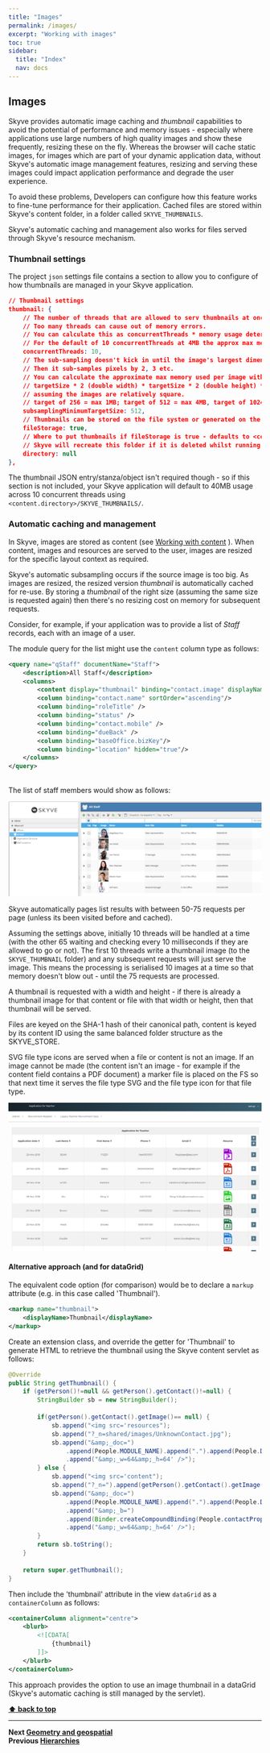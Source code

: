 ```yaml
---
title: "Images"
permalink: /images/
excerpt: "Working with images"
toc: true
sidebar:
  title: "Index"
  nav: docs
---
```


## Images

Skyve provides automatic image caching and _thumbnail_ capabilities to avoid the potential of performance and memory issues - especially where applications use large numbers of high quality images and show these frequently, resizing these on the fly. Whereas the browser will cache static images, for images which are part of your dynamic application data, without Skyve's automatic image management features, resizing and serving these images could impact application performance and degrade the user experience.

To avoid these problems, Developers can configure how this feature works to fine-tune performance for their application. Cached files are stored within Skyve's content folder, in a folder called `SKYVE_THUMBNAILS`.

Skyve's automatic caching and management also works for files served through Skyve's resource mechanism.

### Thumbnail settings

The project `json` settings file contains a section to allow you to configure of how thumbnails are managed in your Skyve application.

```json
// Thumbnail settings
thumbnail: {
    // The number of threads that are allowed to serv thumbnails at once.
    // Too many threads can cause out of memory errors.
    // You can calculate this as concurrentThreads * memory usage determined by targetSize below
    // For the default of 10 concurrentThreads at 4MB the approx max memory usage is 40MB.
    concurrentThreads: 10,
    // The sub-sampling doesn't kick in until the image's largest dimension is at least double the target size
    // Then it sub-samples pixels by 2, 3 etc.
    // You can calculate the approximate max memory used per image with
    // targetSize * 2 (double width) * targetSize * 2 (double height) * 4 (ARGB bytes per pixel) / 1024 (KB) / 1024 (MB)
    // assuming the images are relatively square.
    // target of 256 = max 1MB; target of 512 = max 4MB, target of 1024 = max 16MB per image.
    subsamplingMinimumTargetSize: 512,
    // Thumbnails can be stored on the file system or generated on the fly each time
    fileStorage: true,
    // Where to put thumbnails if fileStorage is true - defaults to <content.directory>/SKYVE_THUMBNAILS/
    // Skyve will recreate this folder if it is deleted whilst running but if defined it must exist at startup.
    directory: null
},
```

The thumbnail JSON entry/stanza/object isn't required though - so if this section is not included, your Skyve application will default to 40MB usage across 10 concurrent threads using `<content.directory>/SKYVE_THUMBNAILS/`. 

### Automatic caching and management

In Skyve, images are stored as content (see [Working with content](./../_pages/working-with-content.md) ). When content, images and resources are served to the user, images are resized for the specific layout context as required. 

Skyve's automatic subsampling occurs if the source image is too big. As images are resized, the resized version _thumbnail_ is automatically cached for re-use. By storing a _thumbnail_ of the right size (assuming the same size is requested again) then there's no resizing cost on memory for subsequent requests.

Consider, for example, if your application was to provide a list of _Staff_ records, each with an image of a user. 

The module query for the list might use the `content` column type as follows:

```xml
<query name="qStaff" documentName="Staff">
	<description>All Staff</description>
	<columns>
		<content display="thumbnail" binding="contact.image" displayName="Image" emptyThumbnailRelativeFile="shared/images/UnknownContact.jpg"/>
		<column binding="contact.name" sortOrder="ascending"/>
		<column binding="roleTitle" />
		<column binding="status" />
		<column binding="contact.mobile" />
		<column binding="dueBack" />
		<column binding="baseOffice.bizKey"/>
		<column binding="location" hidden="true"/>
	</columns>
</query>
 
```

The list of staff members would show as follows:

![Image list example](./../assets/images/images/ImageList.png "Image list example")

Skyve automatically pages list results with between 50-75 requests per page (unless its been visited before and cached).

Assuming the settings above, initially 10 threads will be handled at a time (with the other 65 waiting and checking every 10 milliseconds if they are allowed to go or not). The first 10 threads write a thumbnail image (to the `SKYVE_THUMBNAIL` folder) and any subsequent requests will just serve the image. This means the processing is serialised 10 images at a time so that memory doesn't blow out - until the 75 requests are processed.

A thumbnail is requested with a width and height - if there is already a thumbnail image for that content or file with that width or height, then that thumbnail will be served. 

Files are keyed on the SHA-1 hash of their canonical path, content is keyed by its content ID using the same balanced folder structure as the SKYVE_STORE.

SVG file type icons are served when a file or content is not an image. If an image cannot be made (the content isn't an image - for example if the content field contains a PDF document) a marker file is placed on the FS so that next time it serves the file type SVG and the file type icon for that file type.

![Thumbnail content](./../assets/images/working-with-content/thumbnail-content-list.png "Thumbnail content")

#### Alternative approach (and for dataGrid)

The equivalent code option (for comparison) would be to declare a `markup` attribute (e.g. in this case called 'Thumbnail').

```xml
<markup name="thumbnail">
	<displayName>Thumbnail</displayName>
</markup>
```

Create an extension class, and override the getter for 'Thumbnail' to generate HTML to retrieve the thumbnail using the Skyve content servlet as follows:

```java
@Override
public String getThumbnail() {
    if (getPerson()!=null && getPerson().getContact()!=null) {
        StringBuilder sb = new StringBuilder();

        if(getPerson().getContact().getImage()== null) {
        	sb.append("<img src='resources");
        	sb.append("?_n=shared/images/UnknownContact.jpg");
        	sb.append("&amp;_doc=")
        		.append(People.MODULE_NAME).append(".").append(People.DOCUMENT_NAME)
                .append("&amp;_w=64&amp;_h=64' />");
    	} else {
            sb.append("<img src='content"); 
            sb.append("?_n=").append(getPerson().getContact().getImage());
            sb.append("&amp;_doc=")
                .append(People.MODULE_NAME).append(".").append(People.DOCUMENT_NAME)
                .append("&amp;_b=")
                .append(Binder.createCompoundBinding(People.contactPropertyName, Contact.imagePropertyName))
                .append("&amp;_w=64&amp;_h=64' />");
    	}
        return sb.toString();
    }

    return super.getThumbnail();
}	
```  

Then include the 'thumbnail' attribute in the view `dataGrid`  as a `containerColumn` as follows:

```xml
<containerColumn alignment="centre">
    <blurb>
        <![CDATA[
            {thumbnail}
        ]]>
    </blurb>
</containerColumn>
```

This approach provides the option to use an image thumbnail in a dataGrid (Skyve's automatic caching is still managed by the servlet).

**[⬆ back to top](#images)**

---
**Next [Geometry and geospatial](./../_pages/geospatial.md)**  
**Previous [Hierarchies](./../_pages/hierarchies.md)**
